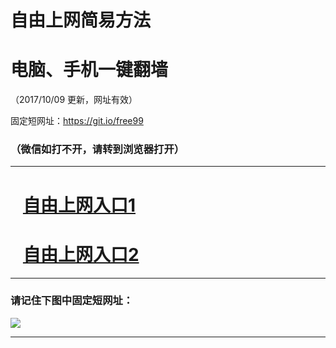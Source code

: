﻿# 自由上网简易方法

# 电脑、手机一键翻墙

（2017/10/09 更新，网址有效）

固定短网址：https://git.io/free99

### （微信如打不开，请转到浏览器打开）


***





# &nbsp;&nbsp; <a href="http://ft2867924946.fwq-tz-1001.info/fwqtz01.html?t=10090012530 " target="_blank">自由上网入口1</a>
# &nbsp;&nbsp; <a href="http://ft288675754.fwq-tz-1002.info/fwqtz02.html?t=100900117367 " target="_blank">自由上网入口2</a>
***

### 请记住下图中固定短网址：

<img src="https://s3-us-west-2.amazonaws.com/fwq-1001/yjfq-20170905okok.png" /> 


***

